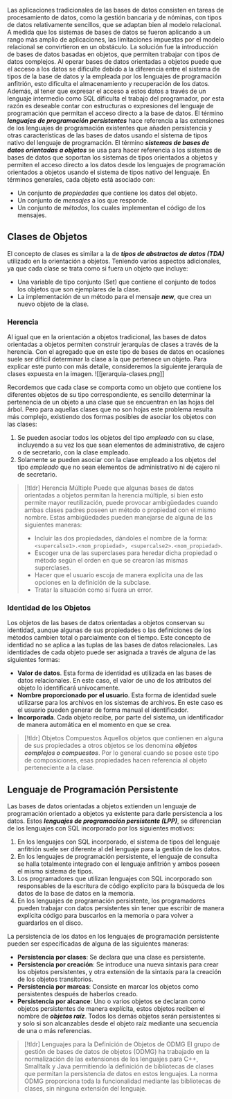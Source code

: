 Las aplicaciones tradicionales de las bases de datos consisten en tareas de procesamiento de datos, como la gestión bancaria y de nóminas, con tipos de datos relativamente sencillos, que se adaptan bien al modelo relacional. A medida que los sistemas de bases de datos se fueron aplicando a un rango más amplio de aplicaciones, las limitaciones impuestas por el modelo relacional se convirtieron en un obstáculo. La solución fue la introducción de bases de datos basadas en objetos, que permiten trabajar con tipos de datos complejos.
Al operar bases de datos orientadas a objetos puede que el acceso a los datos se dificulte debido a la diferencia entre el sistema de tipos de la base de datos y la empleada por los lenguajes de programación anfitrión, esto dificulta el almacenamiento y recuperación de los datos. Además, al tener que expresar el acceso a estos datos a través de un lenguaje intermedio como SQL dificulta el trabajo del programador, por esta razón es deseable contar con estructuras o expresiones del lenguaje de programación que permitan el acceso directo a la base de datos. El término ***lenguajes de programación persistentes*** hace referencia a las extensiones de los lenguajes de programación existentes que añaden persistencia y otras características de las bases de datos usando el sistema de tipos nativo del lenguaje de programación.
El término ***sistemas de bases de datos orientadas a objetos*** se usa para hacer referencia a los sistemas de bases de datos que soportan los sistemas de tipos orientados a objetos y permiten el acceso directo a los datos desde los lenguajes de programación orientados a objetos usando el sistema de tipos nativo del lenguaje. En términos generales, cada objeto está asociado con:
- Un conjunto de *propiedades* que contiene los datos del objeto.
- Un conjunto de *mensajes* a los que responde.
- Un conjunto de *métodos*, los cuales implementan el código de los mensajes.
## Clases de Objetos
El concepto de clases es similar a la de ***tipos de abstractos de datos (TDA)*** utilizado en la orientación a objetos. Teniendo varios aspectos adicionales, ya que cada clase se trata como si fuera un objeto que incluye:
- Una variable de tipo conjunto (Set) que contiene el conjunto de todos los objetos que son ejemplares de la clase.
- La implementación de un método para el mensaje ***new***, que crea un nuevo objeto de la clase.
### Herencia
Al igual que en la orientación a objetos tradicional, las bases de datos orientadas a objetos permiten construir jerarquías de clases a través de la herencia. Con el agregado que en este tipo de bases de datos en ocasiones suele ser difícil determinar la clase a la que pertenece un objeto. Para explicar este punto con más detalle, consideremos la siguiente jerarquía de clases expuesta en la imagen.
![[jerarquia-clases.png]]

Recordemos que cada clase se comporta como un objeto que contiene los diferentes objetos de su tipo correspondiente, es sencillo determinar la pertenencia de un objeto a una clase que se encuentran en las hojas del árbol. Pero para aquellas clases que no son hojas este problema resulta más complejo, existiendo dos formas posibles de asociar los objetos con las clases:
1. Se pueden asociar todos los objetos del tipo *empleado* con su clase, incluyendo a su vez los que sean elementos de administrativo, de cajero o de secretario, con la clase empleado.
2. Solamente se pueden asociar con la clase empleado a los objetos del tipo *empleado* que no sean elementos de administrativo ni de cajero ni de secretario.

>[!tldr] Herencia Múltiple
>Puede que algunas bases de datos orientadas a objetos permitan la herencia múltiple, si bien esto permite mayor reutilización, puede provocar ambigüedades cuando ambas clases padres poseen un método o propiedad con el mismo nombre. Estas ambigüedades pueden manejarse de alguna de las siguientes maneras:
>- Incluir las dos propiedades, dándoles el nombre de la forma: `<supercalse1>.<nom_propiedad>, <supercalse2>.<nom_propiedad>`.
> - Escoger una de las superclases para heredar dicha propiedad o método según el orden en que se crearon las mismas superclases.
> - Hacer que el usuario escoja de manera explícita una de las opciones en la definición de la subclase.
> - Tratar la situación como si fuera un error.
### Identidad de los Objetos
Los objetos de las bases de datos orientadas a objetos conservan su identidad, aunque algunas de sus propiedades o las definiciones de los métodos cambien total o parcialmente con el tiempo. Este concepto de identidad no se aplica a las tuplas de las bases de datos relacionales. Las identidades de cada objeto puede ser asignada a través de alguna de las siguientes formas:
- **Valor de datos**. Esta forma de identidad es utilizada en las bases de datos relacionales. En este caso, el valor de uno de los atributos del objeto lo identificará unívocamente.
- **Nombre proporcionado por el usuario**. Esta forma de identidad suele utilizarse para los archivos en los sistemas de archivos. En este caso es el usuario pueden generar de forma manual el identificador.
- **Incorporada**. Cada objeto recibe, por parte del sistema, un identificador de manera automática en el momento en que se crea.

>[!tldr] Objetos Compuestos
>Aquellos objetos que contienen en alguna de sus propiedades a otros objetos se los denomina ***objetos complejos o compuestos***. Por lo general cuando se posee este tipo de composiciones, esas propiedades hacen referencia al objeto perteneciente a la clase.
## Lenguaje de Programación Persistente
Las bases de datos orientadas a objetos extienden un lenguaje de programación orientado a objetos ya existente para darle persistencia a los datos. Estos ***lenguajes de programación persistente (LPP)***, se diferencian de los lenguajes con SQL incorporado por los siguientes motivos:
1. En los lenguajes con SQL incorporado, el sistema de tipos del lenguaje anfitrión suele ser diferente al del lenguaje para la gestión de los datos.
2. En los lenguajes de programación persistente, el lenguaje de consulta se halla totalmente integrado con el lenguaje anfitrión y ambos poseen el mismo sistema de tipos.
3. Los programadores que utilizan lenguajes con SQL incorporado son responsables de la escritura de código explícito para la búsqueda de los datos de la base de datos en la memoria.
4. En los lenguajes de programación persistente, los programadores pueden trabajar con datos persistentes sin tener que escribir de manera explícita código para buscarlos en la memoria o para volver a guardarlos en el disco.

La persistencia de los datos en los lenguajes de programación persistente pueden ser especificadas de alguna de las siguientes maneras:
- **Persistencia por clases**: Se declara que una clase es persistente.
- **Persistencia por creación**: Se introduce una nueva sintaxis para crear los objetos persistentes, y otra extensión de la sintaxis para la creación de los objetos transitorios.
- **Persistencia por marcas**: Consiste en marcar los objetos como persistentes después de haberlos creado.
- **Persistencia por alcance**: Uno o varios objetos se declaran como objetos persistentes de manera explícita, estos objetos reciben el nombre de ***objetos raíz***. Todos los demás objetos serán persistentes si y solo si son alcanzables desde el objeto raíz mediante una secuencia de una o más referencias.

>[!tldr] Lenguajes para la Definición de Objetos de ODMG
>El grupo de gestión de bases de datos de objetos (ODMG) ha trabajado en la normalización de las extensiones de los lenguajes para C++, Smalltalk y Java permitiendo la definición de bibliotecas de clases que permitan la persistencia de datos en estos lenguajes. La norma ODMG proporciona toda la funcionalidad mediante las bibliotecas de clases, sin ninguna extensión del lenguaje.
